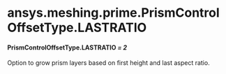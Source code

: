 <a id="ansys-meshing-prime-prismcontroloffsettype-lastratio"></a>

# ansys.meshing.prime.PrismControlOffsetType.LASTRATIO

<a id="ansys.meshing.prime.PrismControlOffsetType.LASTRATIO"></a>

#### PrismControlOffsetType.LASTRATIO *= 2*

Option to grow prism layers based on first height and last aspect ratio.

<!-- !! processed by numpydoc !! -->
